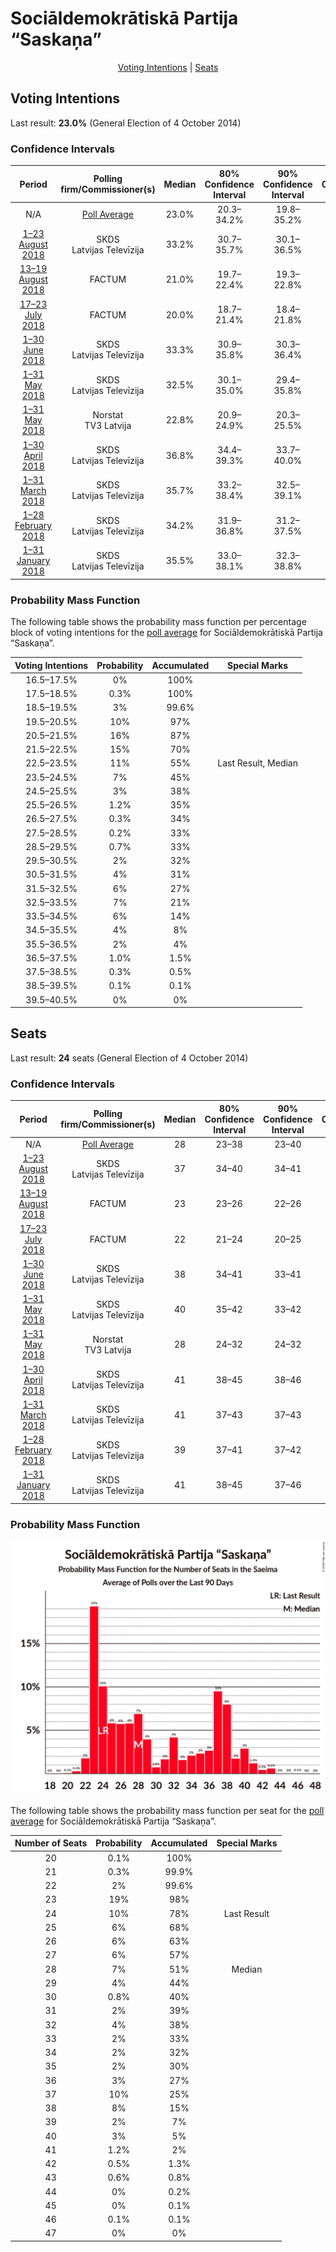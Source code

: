 # Sociāldemokrātiskā Partija “Saskaņa”

<p align="center"><a href="#voting-intentions">Voting Intentions</a> | <a href="#seats">Seats</a></p>

## Voting Intentions

Last result: **23.0%** (General Election of 4 October 2014)

### Confidence Intervals

| Period     | Polling firm/Commissioner(s) | Median | 80% Confidence Interval | 90% Confidence Interval | 95% Confidence Interval | 99% Confidence Interval |
|:----------:|:----------------:|:-----------:|:-----------------------:|:-----------------------:|:-----------------------:|:-----------------------:|
| N/A | [Poll Average](average.html) | 23.0% | 20.3–34.2% | 19.8–35.2% | 19.4–36.0% | 18.7–37.5% |
| [1–23 August 2018](2018-08-23-SKDS.html) | SKDS <br> Latvijas Televīzija | 33.2% | 30.7–35.7% | 30.1–36.5% | 29.5–37.1% | 28.3–38.3% |
| [13–19 August 2018](2018-08-19-FACTUM.html) | FACTUM | 21.0% | 19.7–22.4% | 19.3–22.8% | 19.0–23.2% | 18.4–23.9% |
| [17–23 July 2018](2018-07-23-FACTUM.html) | FACTUM | 20.0% | 18.7–21.4% | 18.4–21.8% | 18.1–22.1% | 17.5–22.8% |
| [1–30 June 2018](2018-06-30-SKDS.html) | SKDS <br> Latvijas Televīzija | 33.3% | 30.9–35.8% | 30.3–36.4% | 29.7–37.1% | 28.6–38.3% |
| [1–31 May 2018](2018-05-31-SKDS.html) | SKDS <br> Latvijas Televīzija | 32.5% | 30.1–35.0% | 29.4–35.8% | 28.8–36.4% | 27.7–37.6% |
| [1–31 May 2018](2018-05-31-Norstat.html) | Norstat <br> TV3 Latvija | 22.8% | 20.9–24.9% | 20.3–25.5% | 19.9–26.0% | 19.0–27.1% |
| [1–30 April 2018](2018-04-30-SKDS.html) | SKDS <br> Latvijas Televīzija | 36.8% | 34.4–39.3% | 33.7–40.0% | 33.1–40.6% | 32.0–41.8% |
| [1–31 March 2018](2018-03-31-SKDS.html) | SKDS <br> Latvijas Televīzija | 35.7% | 33.2–38.4% | 32.5–39.1% | 31.9–39.8% | 30.7–41.0% |
| [1–28 February 2018](2018-02-28-SKDS.html) | SKDS <br> Latvijas Televīzija | 34.2% | 31.9–36.8% | 31.2–37.5% | 30.6–38.1% | 29.5–39.3% |
| [1–31 January 2018](2018-01-31-SKDS.html) | SKDS <br> Latvijas Televīzija | 35.5% | 33.0–38.1% | 32.3–38.8% | 31.7–39.5% | 30.5–40.7% |

### Probability Mass Function

The following table shows the probability mass function per percentage block of voting intentions for the [poll average](average.html) for Sociāldemokrātiskā Partija “Saskaņa”.

| Voting Intentions | Probability | Accumulated | Special Marks |
|:-----------------:|:-----------:|:-----------:|:-------------:|
| 16.5–17.5% | 0% | 100% |  |
| 17.5–18.5% | 0.3% | 100% |  |
| 18.5–19.5% | 3% | 99.6% |  |
| 19.5–20.5% | 10% | 97% |  |
| 20.5–21.5% | 16% | 87% |  |
| 21.5–22.5% | 15% | 70% |  |
| 22.5–23.5% | 11% | 55% | Last Result, Median |
| 23.5–24.5% | 7% | 45% |  |
| 24.5–25.5% | 3% | 38% |  |
| 25.5–26.5% | 1.2% | 35% |  |
| 26.5–27.5% | 0.3% | 34% |  |
| 27.5–28.5% | 0.2% | 33% |  |
| 28.5–29.5% | 0.7% | 33% |  |
| 29.5–30.5% | 2% | 32% |  |
| 30.5–31.5% | 4% | 31% |  |
| 31.5–32.5% | 6% | 27% |  |
| 32.5–33.5% | 7% | 21% |  |
| 33.5–34.5% | 6% | 14% |  |
| 34.5–35.5% | 4% | 8% |  |
| 35.5–36.5% | 2% | 4% |  |
| 36.5–37.5% | 1.0% | 1.5% |  |
| 37.5–38.5% | 0.3% | 0.5% |  |
| 38.5–39.5% | 0.1% | 0.1% |  |
| 39.5–40.5% | 0% | 0% |  |


## Seats

Last result: **24** seats (General Election of 4 October 2014)

### Confidence Intervals

| Period     | Polling firm/Commissioner(s) | Median | 80% Confidence Interval | 90% Confidence Interval | 95% Confidence Interval | 99% Confidence Interval |
|:----------:|:----------------:|:------:|:-----------------------:|:-----------------------:|:-----------------------:|:-----------------------:|
| N/A | [Poll Average](average.html) | 28 | 23–38 | 23–40 | 23–40 | 22–43 |
| [1–23 August 2018](2018-08-23-SKDS.html) | SKDS <br> Latvijas Televīzija | 37 | 34–40 | 34–41 | 32–42 | 31–44 |
| [13–19 August 2018](2018-08-19-FACTUM.html) | FACTUM | 23 | 23–26 | 22–26 | 22–26 | 21–27 |
| [17–23 July 2018](2018-07-23-FACTUM.html) | FACTUM | 22 | 21–24 | 20–25 | 20–25 | 19–26 |
| [1–30 June 2018](2018-06-30-SKDS.html) | SKDS <br> Latvijas Televīzija | 38 | 34–41 | 33–41 | 33–42 | 31–45 |
| [1–31 May 2018](2018-05-31-SKDS.html) | SKDS <br> Latvijas Televīzija | 40 | 35–42 | 33–42 | 32–42 | 31–45 |
| [1–31 May 2018](2018-05-31-Norstat.html) | Norstat <br> TV3 Latvija | 28 | 24–32 | 24–32 | 23–33 | 22–33 |
| [1–30 April 2018](2018-04-30-SKDS.html) | SKDS <br> Latvijas Televīzija | 41 | 38–45 | 38–46 | 37–46 | 36–47 |
| [1–31 March 2018](2018-03-31-SKDS.html) | SKDS <br> Latvijas Televīzija | 41 | 37–43 | 37–43 | 36–46 | 34–47 |
| [1–28 February 2018](2018-02-28-SKDS.html) | SKDS <br> Latvijas Televīzija | 39 | 37–41 | 37–42 | 36–43 | 34–46 |
| [1–31 January 2018](2018-01-31-SKDS.html) | SKDS <br> Latvijas Televīzija | 41 | 38–45 | 37–46 | 37–46 | 35–48 |

### Probability Mass Function

![Graph with seats probability mass function not yet produced](average-seats-pmf-sociāldemokrātiskāpartija“saskaņa”.png "Seats Probability Mass Function")

The following table shows the probability mass function per seat for the [poll average](average.html) for Sociāldemokrātiskā Partija “Saskaņa”.

| Number of Seats | Probability | Accumulated | Special Marks |
|:---------------:|:-----------:|:-----------:|:-------------:|
| 20 | 0.1% | 100% |  |
| 21 | 0.3% | 99.9% |  |
| 22 | 2% | 99.6% |  |
| 23 | 19% | 98% |  |
| 24 | 10% | 78% | Last Result |
| 25 | 6% | 68% |  |
| 26 | 6% | 63% |  |
| 27 | 6% | 57% |  |
| 28 | 7% | 51% | Median |
| 29 | 4% | 44% |  |
| 30 | 0.8% | 40% |  |
| 31 | 2% | 39% |  |
| 32 | 4% | 38% |  |
| 33 | 2% | 33% |  |
| 34 | 2% | 32% |  |
| 35 | 2% | 30% |  |
| 36 | 3% | 27% |  |
| 37 | 10% | 25% |  |
| 38 | 8% | 15% |  |
| 39 | 2% | 7% |  |
| 40 | 3% | 5% |  |
| 41 | 1.2% | 2% |  |
| 42 | 0.5% | 1.3% |  |
| 43 | 0.6% | 0.8% |  |
| 44 | 0% | 0.2% |  |
| 45 | 0% | 0.1% |  |
| 46 | 0.1% | 0.1% |  |
| 47 | 0% | 0% |  |


